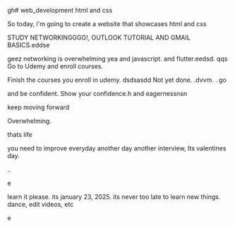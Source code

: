 gh# web_development
html and css

So today, i'm going to create a website that showcases html and css

STUDY NETWORKINGGGG!, OUTLOOK TUTORIAL AND GMAIL BASICS.eddse


geez networking is overwhelming
yea
and javascript.
and flutter.eedsd.
qqs
Go to Udemy and enroll courses.

Finish the courses you enroll in udemy.
dsdsasdd
Not yet done. .dvvm.
.
go

and be confident.
Show your confidence.h
and eagernessnsn

keep moving forward

Overwhelming.

thats life

you need to improve everyday
another day another interview, Its valentines day.

..

e










learn it please. its january 23, 2025. its never too late to learn new things.
dance, edit videos, etc

e 
